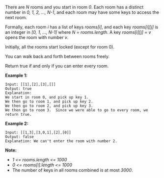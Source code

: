 There are *N* rooms and you start in room *0*. Each room has a distinct number in *0, 1, 2, ..., N-1*, and each room may have some keys to access the next room.

Formally, each room *i* has a list of keys *rooms[i]*, and each key *rooms[i][j]* is an integer in *[0, 1, ..., N-1]* where *N = rooms.length*. A key *rooms[i][j] = v* opens the room with number *v*.

Initially, all the rooms start locked (except for room 0).

You can walk back and forth between rooms freely.

Return true if and only if you can enter every room.

**Example 1:**
```
Input: [[1],[2],[3],[]]
Output: true
Explanation:
We start in room 0, and pick up key 1.
We then go to room 1, and pick up key 2.
We then go to room 2, and pick up key 3.
We then go to room 3.  Since we were able to go to every room, we return true.
```

**Example 2:**
```
Input: [[1,3],[3,0,1],[2],[0]]
Output: false
Explanation: We can't enter the room with number 2.
```

**Note:**

* *1 <= rooms.length <= 1000*
* *0 <= rooms[i].length <= 1000*
* The number of keys in all rooms combined is at most *3000*.
